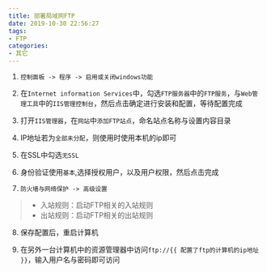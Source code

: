 ```yaml
---
title: 部署局域网FTP
date: 2019-10-30 22:56:27
tags: 
- FTP
categories:
- 其它
---
```


1. ```控制面板 -> 程序 -> 启用或关闭windows功能```

2. 在```Internet information Services```中，勾选```FTP服务器```中的```FTP服务```，与```Web管理工具```中的```IIS管理控制台```，然后点击确定进行安装和配置，等待配置完成

3. 打开```IIS管理器```，在```网站```中```添加FTP站点```，命名站点名称与设置内容目录

4. IP地址若为```全部未分配```，则使用时使用本机的ip即可

5. 在SSL中勾选```无SSL```
<!-- more -->
6. 身份验证使用```基本```,选择授权用户，以及用户权限，然后点击完成

7. ```防火墙与网络保护 -> 高级设置```

>* 入站规则：启动FTP相关的入站规则
>* 出站规则：启动FTP相关的出站规则

8. 保存配置后，重启计算机

9. 在另外一台计算机中的资源管理器中访问```ftp://{{ 配置了ftp的计算机的ip地址 }}```，输入用户名与密码即可访问

